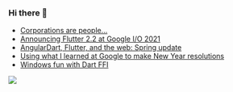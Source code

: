 
### Hi there 👋

<!-- ### Blog posts -->
<!-- BLOG-POST-LIST:START -->
- [Corporations are people…](https://timsneath.medium.com/corporations-are-people-6ac0598cc71d?source=rss-59a5b43ec048------2)
- [Announcing Flutter 2.2 at Google I/O 2021](https://medium.com/flutter/announcing-flutter-2-2-at-google-i-o-2021-92f0fcbd7ef9?source=rss-59a5b43ec048------2)
- [AngularDart, Flutter, and the web: Spring update](https://medium.com/dartlang/angulardart-flutter-and-the-web-spring-update-f7f5b8b10001?source=rss-59a5b43ec048------2)
- [Using what I learned at Google to make New Year resolutions](https://timsneath.medium.com/using-what-i-learned-at-google-to-make-new-year-resolutions-1bc90435e194?source=rss-59a5b43ec048------2)
- [Windows fun with Dart FFI](https://timsneath.medium.com/windows-fun-with-dart-ffi-687c4619e78d?source=rss-59a5b43ec048------2)
<!-- BLOG-POST-LIST:END -->

<!-- ![GitHub stats](https://github-readme-stats.vercel.app/api?username=duttaANI&show_icons=true&theme=tokyonight) -->

<!--  ## &#x1f4c8; GitHub Stats -->

<a href="https://github.com/duttaANI/duttaANI">
  <img align="center" src="https://github-readme-stats.vercel.app/api?username=duttaANI&theme=nord&icons=true" />
</a>

<!-- <a href="https://github.com/duttaANI/duttaANI">
  <img align="center" src="https://github-readme-stats.vercel.app/api/top-langs/?username=duttaANI&exclude_repo=PythonMagic&langs_count=8&layout=compact&title_color=ffffff&text_color=c9cacc&icon_color=2bbc8a&bg_color=1d1f21" />
</a> -->
